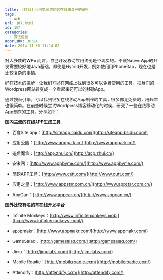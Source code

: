 ```yaml
---
title: 【转载】利用第三方网站在线做自己的APP
tags:
  - Web
url: 107.html
id: 107
categories:
  - 算法语言
abbrlink: 30314
date: 2014-11-30 11:14:02
---
```


对大多数的WPer而言，自己开发移动应用终究是不现实的。不说Native App的开发需要较好地Java基础，即使是Hybrid开发，例如使用用PhoneGap，现在也是比较复杂的事情。

好在技术的进步，让我们可以在网络上找到很多可以免费使用的工具，把我们的Wordpress网站转变成一个看起来还可以的移动App。

通过搜索引擎，可以找到很多在线移动App制作的工具，很多都是免费的，用起来也很简单。在前些时候尝试Wordpress博客移动化的时候，研究了一些在线移动App制作的工具，分享如下：

  

  

**国内主流的在线APP生成工具**

  

  

*   百度Site app：[http://siteapp.baidu.com](http://siteapp.baidu.com/)
    
*   应用公园：[http://www.apppark.cn/](http://www.apppark.cn/)
    
*   追信魔盒：[http://app.zhui.cn/](http://app.zhui.cn/)
    
*   安米网：[http://www.appbyme.com/](http://www.appbyme.com/)
    
*   简网APP工场：[http://www.cutt.com/](http://www.cutt.com/)
    
*   应用之星：[http://www.appstar.com.cn/](http://www.appstar.com.cn/)
    
*   AppCan：[http://www.appcan.cn/](http://www.appcan.cn/)
    

  

  

**国外比较有名的有在线开发平台**

  

  

*   Infinite Monkeys：[http://www.infinitemonkeys.mobi](http://www.infinitemonkeys.mobi/)
    
*   apppmakr：[http://www.appmakr.com/](http://www.appmakr.com/)
    
*   GameSalad：[http://gamesalad.com/](http://gamesalad.com/)
    
*   Jimu：[http://jimulabs.com/](http://jimulabs.com/)
    
*   Mobile Roadie：[http://mobileroadie.com/](http://mobileroadie.com/)
    
*   Attendify：[http://attendify.com/](http://attendify.com/)